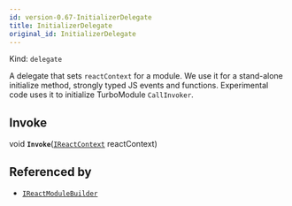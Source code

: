 ```yaml
---
id: version-0.67-InitializerDelegate
title: InitializerDelegate
original_id: InitializerDelegate
---
```


Kind: `delegate`

A delegate that sets `reactContext` for a module.
We use it for a stand-alone initialize method, strongly typed JS events and functions.
Experimental code uses it to initialize TurboModule `CallInvoker`.

## Invoke
void **`Invoke`**([`IReactContext`](IReactContext) reactContext)





## Referenced by
- [`IReactModuleBuilder`](IReactModuleBuilder)
